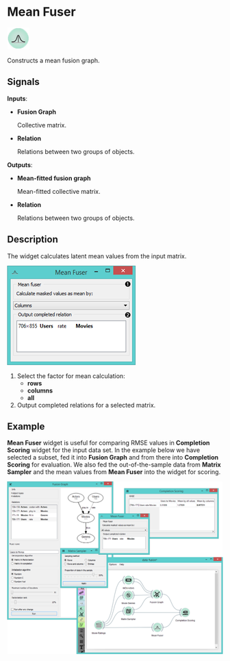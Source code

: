 Mean Fuser
==========

![Mean Fuser widget icon](icons/mean-fuser.png)

Constructs a mean fusion graph.

Signals
-------

**Inputs**:

- **Fusion Graph**

  Collective matrix.
  
- **Relation**

  Relations between two groups of objects.

**Outputs**:

- **Mean-fitted fusion graph**

  Mean-fitted collective matrix.

- **Relation**

  Relations between two groups of objects.

Description
-----------

The widget calculates latent mean values from the input matrix.

![Mean Fuser widget](images/MeanFuser-stamped.png)

1. Select the factor for mean calculation:
   - **rows**
   - **columns**
   - **all**
2. Output completed relations for a selected matrix.

Example
-------

**Mean Fuser** widget is useful for comparing RMSE values in
**Completion Scoring** widget for the input data set. In the example
below we have selected a subset, fed it into **Fusion Graph** and
from there into **Completion Scoring** for evaluation. We also fed the
out-of-the-sample data from **Matrix Sampler** and the mean values
from **Mean Fuser** into the widget for scoring.

<img src="images/MeanFuser-Example.png" alt="image" width="600">
